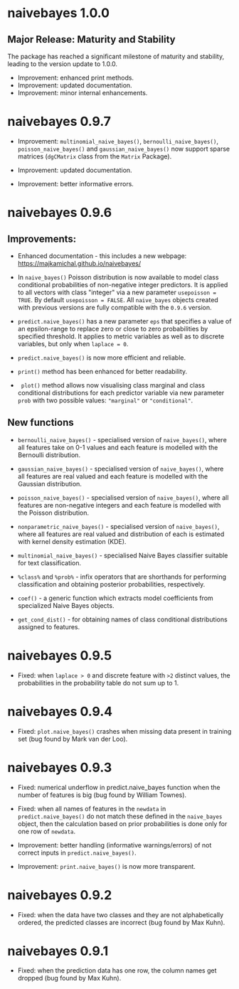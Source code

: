 # naivebayes 1.0.0

## Major Release: Maturity and Stability

The package has reached a significant milestone of maturity and stability, leading to the version update to 1.0.0.

* Improvement: enhanced print methods.
* Improvement: updated documentation.
* Improvement: minor internal enhancements.


# naivebayes 0.9.7

* Improvement: `multinomial_naive_bayes()`, `bernoulli_naive_bayes()`, `poisson_naive_bayes()` and `gaussian_naive_bayes()` now support sparse matrices (`dgCMatrix` class from the `Matrix` Package).

* Improvement: updated documentation.

* Improvement: better informative errors.


# naivebayes 0.9.6

## Improvements:

* Enhanced documentation - this includes a new webpage: https://majkamichal.github.io/naivebayes/

* In `naive_bayes()` Poisson distribution is now available to model class conditional probabilities of non-negative integer predictors. It is applied to all vectors with class "integer" via a new parameter `usepoisson = TRUE`. By default `usepoisson = FALSE`. All `naive_bayes` objects created with previous versions are fully compatible with the `0.9.6` version.

* `predict.naive_bayes()` has a new parameter `eps` that specifies a value of an epsilon-range to replace zero or close to zero probabilities by specified threshold. It applies to metric variables as well as to discrete variables, but only when `laplace = 0`.

* `predict.naive_bayes()` is now more efficient and reliable.

* `print()` method has been enhanced for better readability.

* ` plot()` method allows now visualising class marginal and class conditional distributions for each predictor variable via new parameter `prob` with two possible values: `"marginal"` or `"conditional"`.

## New functions

* `bernoulli_naive_bayes()` - specialised version of `naive_bayes()`, where all features take on 0-1 values and each feature is modelled with the Bernoulli distribution.
	    
* `gaussian_naive_bayes()` - specialised version of `naive_bayes()`, where all features are real valued and each feature is modelled with the Gaussian distribution.
	   
* `poisson_naive_bayes()` - specialised version of `naive_bayes()`, where all features are non-negative integers and each feature is modelled with the Poisson distribution.

* `nonparametric_naive_bayes()` - specialised version of `naive_bayes()`, where all features are real valued and distribution of each is estimated with kernel density estimation (KDE).

* `multinomial_naive_bayes()` - specialised Naive Bayes classifier suitable for text classification.
	    
* `%class%` and `%prob%` - infix operators that are shorthands for performing classification and obtaining posterior probabilities, respectively.
	    
* `coef()` - a generic function which extracts model coefficients from specialized Naive Bayes objects.
	    
* `get_cond_dist()` - for obtaining names of class conditional distributions assigned to features.

# naivebayes 0.9.5

* Fixed: when `laplace > 0` and discrete feature with `>2` distinct values, the probabilities in the probability table do not sum up to 1.

# naivebayes 0.9.4

* Fixed: `plot.naive_bayes()` crashes when missing data present in training set (bug found by Mark van der Loo).

# naivebayes 0.9.3

* Fixed: numerical underflow in predict.naive_bayes function when the number of features is big (bug found by William Townes).

* Fixed: when all names of features in the `newdata` in `predict.naive_bayes()` do not match these defined in the `naive_bayes` object, then the calculation based on prior probabilities is done only for one row of `newdata`.

* Improvement: better handling (informative warnings/errors) of not correct inputs in `predict.naive_bayes()`.

* Improvement: `print.naive_bayes()` is now more transparent.

# naivebayes 0.9.2

* Fixed: when the data have two classes and they are not alphabetically ordered, the predicted classes are incorrect (bug found by Max Kuhn).

# naivebayes 0.9.1

* Fixed: when the prediction data has one row, the column names get dropped (bug found by Max Kuhn).
	
